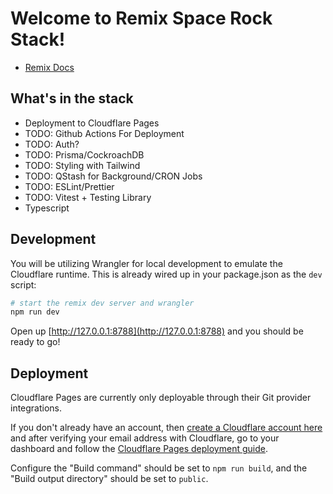 # Welcome to Remix Space Rock Stack!

- [Remix Docs](https://remix.run/docs)

## What's in the stack

- Deployment to Cloudflare Pages
- TODO: Github Actions For Deployment
- TODO: Auth?
- TODO: Prisma/CockroachDB
- TODO: Styling with Tailwind
- TODO: QStash for Background/CRON Jobs
- TODO: ESLint/Prettier
- TODO: Vitest + Testing Library
- Typescript

## Development

You will be utilizing Wrangler for local development to emulate the Cloudflare runtime. This is already wired up in your package.json as the `dev` script:

```sh
# start the remix dev server and wrangler
npm run dev
```

Open up [http://127.0.0.1:8788](http://127.0.0.1:8788) and you should be ready to go!

## Deployment

Cloudflare Pages are currently only deployable through their Git provider integrations.

If you don't already have an account, then [create a Cloudflare account here](https://dash.cloudflare.com/sign-up/pages) and after verifying your email address with Cloudflare, go to your dashboard and follow the [Cloudflare Pages deployment guide](https://developers.cloudflare.com/pages/framework-guides/deploy-anything).

Configure the "Build command" should be set to `npm run build`, and the "Build output directory" should be set to `public`.

